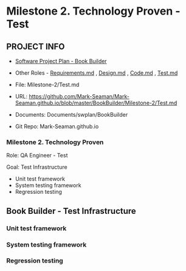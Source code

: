# Milestone 2. Technology Proven - Test


## PROJECT INFO

* [Software Project Plan - Book Builder](../Index.md)

* Other Roles - [Requirements.md](Requirements.md)
, [Design.md](Design.md)
, [Code.md](Code.md)
, [Test.md](Test.md)



* File: Milestone-2/Test.md

* URL: https://github.com/Mark-Seaman/Mark-Seaman.github.io/blob/master/BookBuilder/Milestone-2/Test.md

* Documents: Documents/swplan/BookBuilder

* Git Repo: Mark-Seaman.github.io




### Milestone 2. Technology Proven



Role: QA Engineer - Test

Goal: Test Infrastructure

* Unit test framework
* System testing framework
* Regression testing



## Book Builder - Test Infrastructure



### Unit test framework


### System testing framework


### Regression testing
